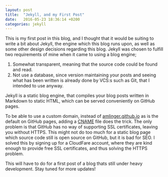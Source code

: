 ```yaml
---
layout: post
title:  "Jekyll, and my First Post"
date:   2016-05-23 18:36:14 +0200
categories: jekyll
---
```

This is my first post in this blog, and I thought that it would be suiting to write a bit about Jekyll, the engine which this blog runs upon, as well as some other design decisions regarding this blog. Jekyll was chosen to fulfill two requirements of mine when it came to using a blog engine;
1. Somewhat transparent, meaning that the source code could be found and read.
2. Not use a database, since version maintaining your posts and seeing what has been written is already done by VCS:s such as Git, that I intended to use anyway.

Jekyll is a static blog engine, that compiles your blog posts written in Markdown to static HTML, which can be served conveniently on GitHub pages.

To be able to use a custom domain, instead of [amlinger.github.io](https://amlinger.github.io) as is the default on GitHub pages, adding a [CNAME](https://github.com/amlinger/amlinger.github.io/blob/master/CNAME) file does the trick. The only problem is that GitHub has no way of supporting SSL certificates, leaving you without HTTPS. This might not do too much for a static blog page which source code still is open source on GitHub, but it is bad for SEO. I solved this by signing up for a CloudFare account, where they are kind enough to provide free SSL certificates, and thus solving the HTTPS problem.

This will have to do for a first post of a blog thats still under heavy development. Stay tuned for more updates!
